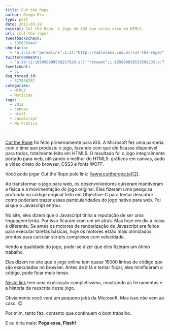 ```yaml
---
title: Cut the Rope
author: Diego Eis
type: post
date: 2012-03-28
excerpt: Cut the Rope, o jogo de iOS que virou case em HTML5.
url: /cut-the-rope/
tweetbackscheck:
  - 1356399447
shorturls:
  - 'a:3:{s:9:"permalink";s:37:"http://tableless.com.br/cut-the-rope/";s:7:"tinyurl";s:26:"http://tinyurl.com/6q9xmsf";s:4:"isgd";s:19:"http://is.gd/zkyZA9";}'
twittercomments:
  - 'a:29:{i:185098999538257920;s:7:"retweet";i:185090038533599233;s:7:"retweet";i:185079980332560384;s:7:"retweet";i:185069683035217920;s:7:"retweet";i:185069240997511168;s:7:"retweet";i:185068458944372736;s:7:"retweet";i:192621706735656962;s:7:"retweet";i:192614523646132225;s:7:"retweet";i:192359004792553476;s:7:"retweet";i:192313313722515457;s:7:"retweet";i:196288063620653056;s:7:"retweet";i:196011771260182528;s:7:"retweet";i:195939502445953024;s:7:"retweet";i:200601751290789888;s:7:"retweet";i:200598606678458369;s:7:"retweet";i:205720364091850753;s:7:"retweet";i:217012950202982402;s:7:"retweet";i:217003583428763648;s:7:"retweet";i:216963332819791872;s:7:"retweet";i:216957664587022336;s:7:"retweet";i:216955241978015744;s:7:"retweet";i:226016982892425216;s:7:"retweet";i:226013611582164992;s:7:"retweet";i:226013608931360768;s:7:"retweet";i:226013605232013312;s:7:"retweet";i:231452020916240387;s:7:"retweet";i:231450003749601281;s:7:"retweet";i:248905815266836480;s:7:"retweet";i:253193564224368640;s:7:"retweet";}'
tweetcount:
  - 51
dsq_thread_id:
  - 627036287
categories:
  - HTML5
  - Notícias
tags:
  - 2012
  - canvas
  - html5
  - JavaScript
  - Na Prática

---
```

[Cut the Rope][1] foi feito primeiramente para iOS. A Microsoft fez uma parceria com o time que produziu o jogo, fazendo com que ele ficasse disponível para todos, totalmente feito em HTML5. O resultado foi o jogo integralmente portado para web, utilizando o melhor do HTML5: gráficos em canvas, audo e vídeo direto do browser, CSS3 e fonts WOFF. 

Você pode jogar Cut the Rope pelo link: [www.cuttherope.ie][2].

Ao transformar o jogo para web, os desenvolvedores quiseram mantiveram a física e a movimentação do jogo original. Eles fizeram uma pesquisa profunda no código original feito em Objective-C para tentar descobrir como poderiam trazer essas particularidades do jogo nativo para web. Foi aí que o Javascript entrou. 

No site, eles dizem que o Javascript tinha a reputação de ser uma linguagem lerda. Por isso ficaram com um pé atrás. Mas hoje em dia a coisa é diferente. Se antes os motores de renderização de Javascript era feitos para executar tarefas básicas, hoje os motores estão mais otimizados, prontos para calcular scripts complexos com velocidade.

Vendo a qualidade do jogo, pode-se dizer que eles fizeram um ótimo trabalho.
  
Eles dizem no site que o jogo online tem quase 15000 linhas de código que são executadas no browser. Antes de ir lá e tentar fuçar, eles minificaram o código, pode ficar meio tenso. 

[Neste link][3] tem uma explicação completíssima, mostrando as ferramentas e a história da reescrita deste jogo.

Obviamente você verá um pequeno jabá da Microsoft. Mas isso não vem ao caso. 😉
  
Por mim, tanto faz, contanto que continuem o bom trabalho.

E eu diria mais: **Pega essa, Flash!**

 [1]: http://www.cuttherope.ie/
 [2]: http://www.cuttherope.ie
 [3]: http://www.cuttherope.ie/dev/